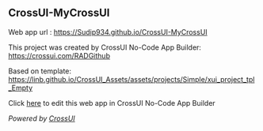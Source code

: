 ## CrossUI-MyCrossUI
Web app url : https://Sudip934.github.io/CrossUI-MyCrossUI

This project was created by CrossUI No-Code App Builder: https://crossui.com/RADGithub

Based on template: https://linb.github.io/CrossUI_Assets/assets/projects/Simple/xui_project_tpl_Empty

Click [here](https://crossui.com/RADGithub/#!from=github&owner=Sudip934&repo=CrossUI-MyCrossUI) to edit this web app in CrossUI No-Code App Builder

<i>Powered by [CrossUI](https://crossui.com)</i>
